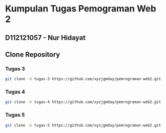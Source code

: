 # Kumpulan Tugas Pemograman Web 2

## D112121057 - Nur Hidayat
## Clone Repository 
### Tugas 3
```sh
git clone -b tugas-3 https://github.com/xyzjgmday/pemrograman-web2.git
```
### Tugas 4
```sh
git clone -b tugas-4 https://github.com/xyzjgmday/pemrograman-web2.git
```
### Tugas 5
```sh
git clone -b tugas-5 https://github.com/xyzjgmday/pemrograman-web2.git
```
